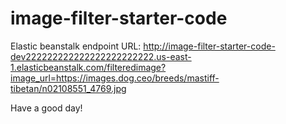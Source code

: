 # image-filter-starter-code

Elastic beanstalk endpoint URL: http://image-filter-starter-code-dev222222222222222222222222.us-east-1.elasticbeanstalk.com/filteredimage?image_url=https://images.dog.ceo/breeds/mastiff-tibetan/n02108551_4769.jpg

Have a good day!
